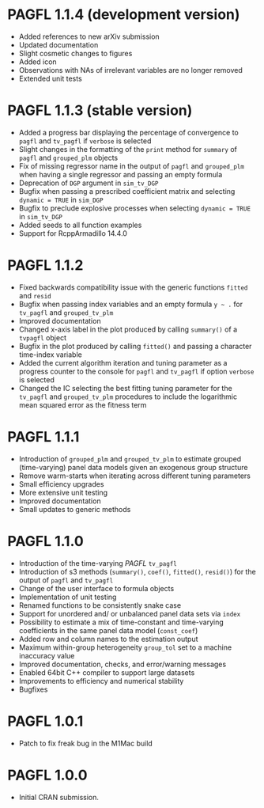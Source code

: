 # PAGFL 1.1.4 (development version)

* Added references to new arXiv submission 
* Updated documentation
* Slight cosmetic changes to figures
* Added icon
* Observations with NAs of irrelevant variables are no longer removed
* Extended unit tests

# PAGFL 1.1.3 (stable version)

* Added a progress bar displaying the percentage of convergence to `pagfl` and `tv_pagfl` if `verbose` is selected
* Slight changes in the formatting of the `print` method for `summary` of `pagfl` and `grouped_plm` objects
* Fix of missing regressor name in the output of `pagfl` and `grouped_plm` when having a single regressor and passing an empty formula
* Deprecation of `DGP` argument in `sim_tv_DGP`
* Bugfix when passing a prescribed coefficient matrix and selecting `dynamic = TRUE` in `sim_DGP`
* Bugfix to preclude explosive processes when selecting `dynamic = TRUE` in `sim_tv_DGP`
* Added seeds to all function examples
* Support for RcppArmadillo 14.4.0

# PAGFL 1.1.2

* Fixed backwards compatibility issue with the generic functions `fitted` and `resid`
* Bugfix when passing index variables and an empty formula `y ~ .` for `tv_pagfl` and `grouped_tv_plm`
* Improved documentation
* Changed x-axis label in the plot produced by calling `summary()` of a `tvpagfl` object
* Bugfix in the plot produced by calling `fitted()` and passing a character time-index variable
* Added the current algorithm iteration and tuning parameter as a progress counter to the console for `pagfl` and `tv_pagfl` if option `verbose` is selected
* Changed the IC selecting the best fitting tuning parameter for the `tv_pagfl` and `grouped_tv_plm` procedures to include the logarithmic mean squared error as the fitness term

# PAGFL 1.1.1

* Introduction of `grouped_plm` and `grouped_tv_plm` to estimate grouped (time-varying) panel data models given an exogenous group structure
* Remove warm-starts when iterating across different tuning parameters
* Small efficiency upgrades
* More extensive unit testing
* Improved documentation
* Small updates to generic methods

# PAGFL 1.1.0

* Introduction of the time-varying *PAGFL* `tv_pagfl`
* Introduction of s3 methods (`summary()`, `coef()`, `fitted()`, `resid()`) for the output of `pagfl` and `tv_pagfl`
* Change of the user interface to formula objects
* Implementation of unit testing
* Renamed functions to be consistently snake case
* Support for unordered and/ or unbalanced panel data sets via `index`
* Possibility to estimate a mix of time-constant and time-varying coefficients in the same panel data model (`const_coef`)
* Added row and column names to the estimation output
* Maximum within-group heterogeneity `group_tol` set to a machine inaccuracy value
* Improved documentation, checks, and error/warning messages
* Enabled 64bit C++ compiler to support large datasets
* Improvements to efficiency and numerical stability
* Bugfixes

# PAGFL 1.0.1

* Patch to fix freak bug in the M1Mac build

# PAGFL 1.0.0

* Initial CRAN submission.

